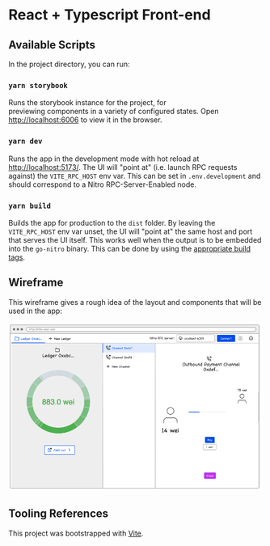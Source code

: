 # React + Typescript Front-end

## Available Scripts

In the project directory, you can run:

### `yarn storybook`

Runs the storybook instance for the project, for\
previewing components in a variety of configured states.
Open [http://localhost:6006](http://localhost:6006) to view it in the browser.

### `yarn dev`

Runs the app in the development mode with hot reload at [http://localhost:5173/](http://localhost:5173/). The UI will "point at" (i.e. launch RPC requests against) the `VITE_RPC_HOST` env var. This can be set in `.env.development` and should correspond to a Nitro RPC-Server-Enabled node.

### `yarn build`

Builds the app for production to the `dist` folder. By leaving the `VITE_RPC_HOST` env var unset, the UI will "point at" the same host and port that serves the UI itself. This works well when the output is to be embedded into the `go-nitro` binary. This can be done by using the [appropriate build tags](../../readme.md).

## Wireframe

This wireframe gives a rough idea of the layout and components that will be used in the app:

![Wireframe](./wireframe.png)

## Tooling References

This project was bootstrapped with [Vite](https://vitejs.dev/).

